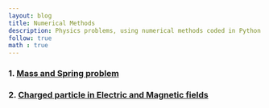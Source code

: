 ```yaml
---
layout: blog
title: Numerical Methods
description: Physics problems, using numerical methods coded in Python
follow: true
math : true
---
```




### 1. [Mass and Spring problem](mass-spring)

### 2. [Charged particle in Electric and Magnetic fields](CP-in-EM)
